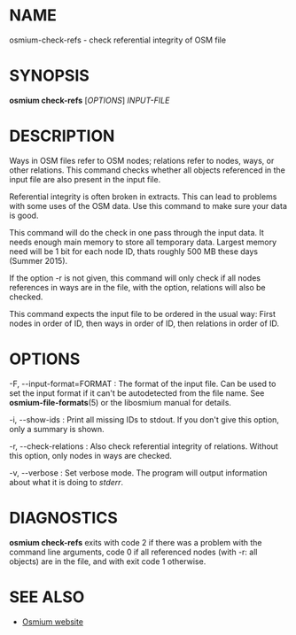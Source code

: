
# NAME

osmium-check-refs - check referential integrity of OSM file


# SYNOPSIS

**osmium check-refs** \[*OPTIONS*\] *INPUT-FILE*


# DESCRIPTION

Ways in OSM files refer to OSM nodes; relations refer to nodes, ways, or other
relations. This command checks whether all objects referenced in the input
file are also present in the input file.

Referential integrity is often broken in extracts. This can lead to problems
with some uses of the OSM data. Use this command to make sure your data is
good.

This command will do the check in one pass through the input data. It needs
enough main memory to store all temporary data. Largest memory need will be
1 bit for each node ID, thats roughly 500 MB these days (Summer 2015).

If the option -r is not given, this command will only check if all nodes
references in ways are in the file, with the option, relations will also be
checked.

This command expects the input file to be ordered in the usual way: First
nodes in order of ID, then ways in order of ID, then relations in order of ID.


# OPTIONS

-F, --input-format=FORMAT
:   The format of the input file. Can be used to set the input format if it
    can't be autodetected from the file name. See **osmium-file-formats**(5)
    or the libosmium manual for details.

-i, --show-ids
:   Print all missing IDs to stdout. If you don't give this option, only a
    summary is shown.

-r, --check-relations
:   Also check referential integrity of relations. Without this option, only
    nodes in ways are checked.

-v, --verbose
:   Set verbose mode. The program will output information about what it is
    doing to *stderr*.


# DIAGNOSTICS

**osmium check-refs** exits with code 2 if there was a problem with the command
line arguments, code 0 if all referenced nodes (with -r: all objects) are in
the file, and with exit code 1 otherwise.


# SEE ALSO

* [Osmium website](http://osmcode.org/osmium)


